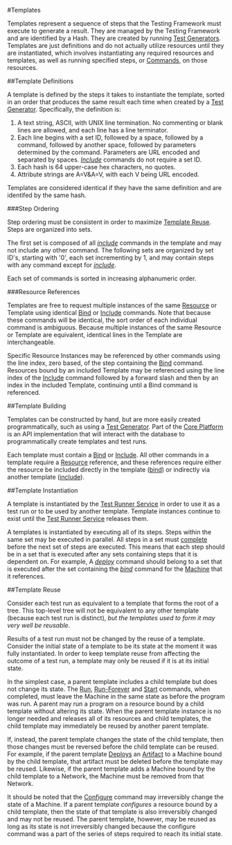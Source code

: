 #Templates

Templates represent a sequence of steps that the Testing Framework must execute to generate a result. They are managed by the Testing 
Framework and are identified by a Hash. They are created by running [Test Generators](test_generators.md). Templates are just definitions and 
do not actually utilize resources until they are instantiated, which involves instantiating any required resources and templates, as well as 
running specified steps, or [Commands](template_commands.md), on those resources.

##Template Definitions

A template is defined by the steps it takes to instantiate the template, sorted in an order that produces 
the same result each time when created by a [Test Generator](test_generators.md). Specifically, the definition is:

1.	A text string, ASCII, with UNIX line termination. No commenting or blank lines are allowed, and each line has a line terminator.
2.	Each line begins with a set ID, followed by a space, followed by a command, followed by another space, followed by parameters 
determined by the command. Parameters are URL encoded and separated by spaces. [*Include*](template_commands.md#include) commands 
do not require a set ID.
3.	Each hash is 64 upper-case hex characters, no quotes.
4.	Attribute strings are A=V&A=V, with each V being URL encoded.

Templates are considered identical if they have the same definition and are identifed by the same hash.

###Step Ordering

Step ordering must be consistent in order to maximize [Template Reuse](templates.md#template-reuse). Steps are organized into
sets. 

The first set is composed of all [*include*](template_commands.md#include) commands in the template and may not include any other
command. The following sets are organized by set ID's, starting with '0', each set incrementing by 1, and may contain steps with 
any command except for [*include*](template_commands.md#include).

Each set of commands is sorted in increasing alphanumeric order.

###Resource References

Templates are free to request multiple instances of the same [Resource](resources.md) or Template using identical [Bind](template_commands.md#bind)
or [Include](template_commands.md#include) commands. Note that because these commands will be identical, the sort order of each individual 
command is ambiguous. Because multiple instances of the same Resource or Template are equivalent, identical lines in the Template are 
interchangeable.

Specific Resource Instances may be referenced by other commands using the line index, zero based, of the step containing the 
[Bind](template_commands.md#bind) command. Resources bound by an included Template may be referenced using the line index of the 
[Include](template_commands.md#include) command followed by a forward slash and then by an index in the included Template, 
continuing until a Bind command is referenced. 

##Template Building

Templates can be constructed by hand, but are more easily created programmatically, such as using a 
[Test Generator](test_generator.md). Part of the [Core Platform](core_platform.md) is an API implementation that will interact 
with the database to programmatically create templates and test runs.

Each template must contain a [Bind](template_commands.md#bind) or [Include](template_commands.md#include). All other commands in a 
template require a [Resource](resource.md) reference, and these references require either the resource be 
included directly in the template ([bind](template_commands.md#bind)) or indirectly via another template 
([include](template_commands.md#include)).

##Template Instantiation

A template is instantiated by the [Test Runner Service](test_runner_service.md) in order to use it as a test run or to be used by 
another template. Template instances continue to exist until the [Test Runner Service](test_runner_service.md) releases them. 

A templates is instantiated by executing all of its steps. Steps within the same set may be executed in parallel. All steps
in a set must [complete](template_commands.md) before the next set of steps are executed. This means that each step should be in a 
set that is executed after any sets containing steps that it is dependent on. For example, A [*deploy*](template_commands.md#deploy) 
command should belong to a set that is executed after the set containing the [*bind*](template_commands.md#bind) command for the 
[Machine](resources.md) that it references.

##Template Reuse

Consider each test run as equivalent to a template that forms the root of a tree. This top-level tree will not be equivalent to any 
other template (because each test run is distinct), *but the templates used to form it may very well be reusable*.

Results of a test run must not be changed by the reuse of a template. Consider the initial state of a template to be its state at 
the moment it was fully instantiated. In order to keep template reuse from affecting the outcome of a test run, a template may only
be reused if it is at its initial state.

In the simplest case, a parent template includes a child template but does not change its state. The [Run](template_commands.md#run), 
[Run-Forever](template_commands.md#run-forever) and [Start](template_commands.md#start) commands, when completed, must leave the 
Machine in the same state as before the program was run. A parent may run a program on a resource bound by a child template without 
altering its state. When the parent template instance is no longer needed and releases all of its resources and child templates, the 
child template may immediately be reused by another parent template.

If, instead, the parent template changes the state of the child template, then those changes must be reversed before the child
template can be reused. For example, if the parent template [Deploys](template_commands.md#deploy) an [Artifact](artifacts.md)
to a Machine bound by the child template, that artifact must be deleted before the template may be reused. Likewise, if the
parent template adds a Machine bound by the child template to a Network, the Machine must be removed from that Network.

It should be noted that the [Configure](template_commands.md#configure) command may irreversibly change the state of a
Machine. If a parent template *configures* a resource bound by a child template, then the state of that template is also
irreversibly changed and may not be reused. The parent template, however, may be reused as long as its state is not irreversibly
changed because the configure command was a part of the series of steps required to reach its initial state.